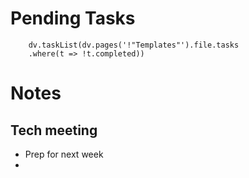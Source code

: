 
# Pending Tasks
```dataviewjs
	dv.taskList(dv.pages('!"Templates"').file.tasks
	.where(t => !t.completed))
```

# Notes

## Tech meeting

- Prep for next week
- 